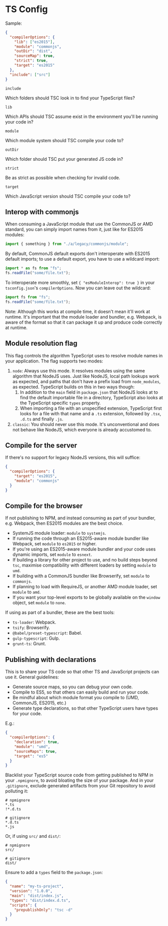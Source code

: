 # TS Config

Sample:

```json
{
  "compilerOptions": {
    "lib": ["es2015"],
    "module": "commonjs",
    "outDir": "dist",
    "sourceMap": true,
    "strict": true,
    "target": "es2015"
  },
  "include": ["src"]
}
```

`include`

Which folders should TSC look in to find your TypeScript files?

`lib`

Which APIs should TSC assume exist in the environment you'll be running your
code in?

`module`

Which module system should TSC compile your code to?

`outDir`

Which folder should TSC put your generated JS code in?

`strict`

Be as strict as possible when checking for invalid code.

`target`

Which JavaScript version should TSC compile your code to?

## Interop with commonjs

When consuming a JavaScript module that use the CommonJS or AMD standard, you
can simply import names from it, just like for ES2015 modules:

```ts
import { something } from "./a/legacy/commonjs/module";
```

By default, CommonJS default exports don't interoperate with ES2015 default
imports; to use a default export, you have to use a wildcard import:

```ts
import * as fs from "fs";
fs.readFile("some/file.txt");
```

To interoperate more smoothly, set `{ "esModuleInterop": true }` in your
`tsconfig.json`'s `compilerOptions`. Now you can leave out the wildcard:

```ts
import fs from "fs";
fs.readFile("some/file.txt");
```

Note: Although this works at compile time, it doesn't mean it'll work at
runtime. It's important that the module loader and bundler, e.g. Webpack, is
aware of the format so that it can package it up and produce code correctly at
runtime.

## Module resolution flag

This flag controls the algorithm TypeScript uses to resolve module names in your
application. The flag supports two modes:

1. `node`: Always use this mode. It resolves modules using the same algorithm
   that NodeJS uses. Just like NodeJS, local path lookups work as expected, and
   paths that don't have a prefix load from `node_modules`, as expected.
   TypeScript builds on this in two ways though:
   1. In addition to the `main` field in `package.json` that NodeJS looks at to
      find the default importable file in a directory, TypeScript also looks at
      the TypeScript specific `types` property.
   2. When importing a file with an unspecified extension, TypeScript first
      looks for a file with that name and a `.ts` extension, followed by `.tsx`,
      `.d.ts` and finally `.js`.
1. `classic`: You should never use this mode. It's unconventional and does not
   behave like NodeJS, which everyone is already accustomed to.

## Compile for the server

If there's no support for legacy NodeJS versions, this will suffice:

```json
{
  "compilerOptions": {
    "target": "es2015",
    "module": "commonjs"
  }
}
```

## Compile for the browser

If not publishing to NPM, and instead consuming as part of your bundler, e.g.
Webpack, then ES2015 modules are the best choice.

- SystemJS module loader: `module` to `systemjs`.
- If running the code through an ES2015-aware module bundler like Webpack, set
  `module` to `es2015` or higher.
- If you're using an ES2015-aware module bundler and your code uses dynamic
  imports, set `module` to `esnext`.
- If building a library for other project to use, and no build steps beyond
  `tsc`, maximise compatibility with different loaders by setting `module` to
  `umd`.
- If building with a CommonJS bundler like Browserify, set `module` to
  `commonjs`.
- If planning to load with RequireJS, or another AMD module loader, set `module`
  to `amd`.
- If you want your top-level exports to be globally available on the `window`
  object, set `module` to `none`.

If using as part of a bundler, these are the best tools:

- `ts-loader`: Webpack.
- `tsify`: Browserify.
- `@babel/preset-typescript`: Babel.
- `gulp-typescript`: Gulp.
- `grunt-ts`: Grunt.

## Publishing with declarations

This is to share your TS code so that other TS and JavaScript projects can use
it. General guidelines:

- Generate source maps, so you can debug your own code.
- Compile to ES5, so that others can easily build and run your code.
- Be mindful about which module format you compile to (UMD, CommonJS, ES2015,
  etc.)
- Generate type declarations, so that other TypeScript users have types for your
  code.

E.g.:

```json
{
  "compilerOptions": {
    "declaration": true,
    "module": "umd",
    "sourceMaps": true,
    "target": "es5"
  }
}
```

Blacklist your TypeScript source code from getting published to NPM in your
`.npmignore`, to avoid bloating the size of your package. And in your
`.gitignore`, exclude generated artifacts from your Git repository to avoid
polluting it:

```
# npmignore
*.ts
!*.d.ts
```

```
# gitignore
*.d.ts
*.js
```

Or, if using `src/` and `dist/`:

```
# npmignore
src/
```

```
# gitignore
dist/
```

Ensure to add a `types` field to the `package.json`:

```json
{
  "name": "my-ts-project",
  "version": "1.0.0",
  "main": "dist/index.js",
  "types": "dist/index.d.ts",
  "scripts": {
    "prepublishOnly": "tsc -d"
  }
}
```
